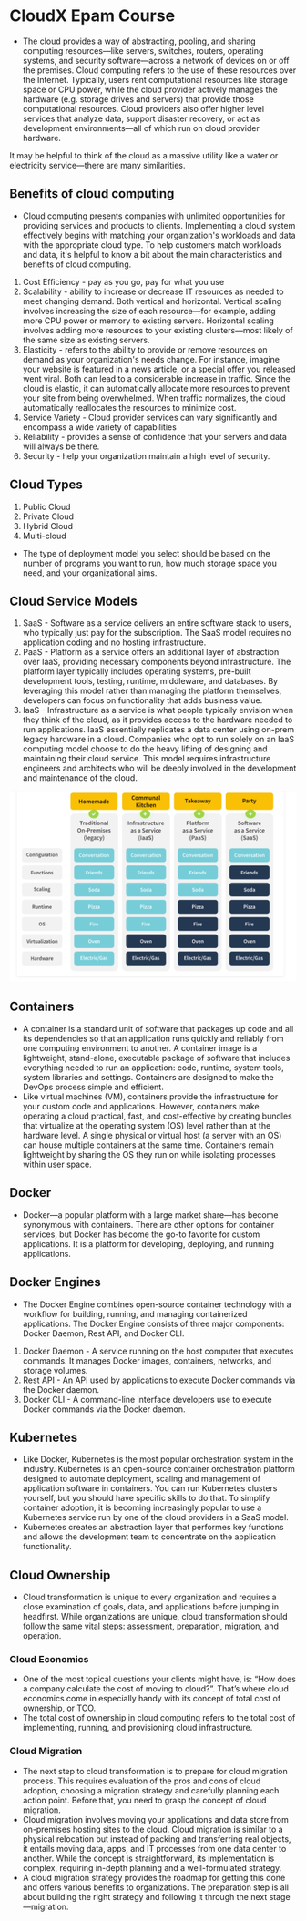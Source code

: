 # CloudX Epam Course

- The cloud provides a way of abstracting, pooling, and sharing computing resources—like servers, switches, routers, operating systems, and security software—across a network of devices on or off the premises. Cloud computing refers to the use of these resources over the Internet. Typically, users rent computational resources like storage space or CPU power, while the cloud provider actively manages the hardware (e.g. storage drives and servers) that provide those computational resources. Cloud providers also offer higher level services that analyze data, support disaster recovery, or act as development environments—all of which run on cloud provider hardware.

It may be helpful to think of the cloud as a massive utility like a water or electricity service—there are many similarities.

## Benefits of cloud computing

- Cloud computing presents companies with unlimited opportunities for providing services and products to clients. Implementing a cloud system effectively begins with matching your organization's workloads and data with the appropriate cloud type. To help customers match workloads and data, it's helpful to know a bit about the main characteristics and benefits of cloud computing.

1. Cost Efficiency - pay as you go, pay for what you use
2. Scalability - ability to increase or decrease IT resources as needed to meet changing demand. Both vertical and horizontal. Vertical scaling involves increasing the size of each resource—for example, adding more CPU power or memory to existing servers.
   Horizontal scaling involves adding more resources to your existing clusters—most likely of the same size as existing servers.
3. Elasticity -  refers to the ability to provide or remove resources on demand as your organization's needs change. For instance, imagine your website is featured in a news article, or a special offer you released went viral. Both can lead to a considerable increase in traffic. Since the cloud is elastic, it can automatically allocate more resources to prevent your site from being overwhelmed. When traffic normalizes, the cloud automatically reallocates the resources to minimize cost.
4. Service Variety - Cloud provider services can vary significantly and encompass a wide variety of capabilities
5. Reliability - provides a sense of confidence that your servers and data will always be there.
6. Security - help your organization maintain a high level of security.


## Cloud Types

1. Public Cloud
2. Private Cloud
3. Hybrid Cloud
4. Multi-cloud

- The type of deployment model you select should be based on the number of programs you want to run, how much storage space you need, and your organizational aims.

## Cloud Service Models

1. SaaS - Software as a service delivers an entire software stack to users, who typically just pay for the subscription. The SaaS model requires no application coding and no hosting infrastructure.
2. PaaS - Platform as a service offers an additional layer of abstraction over IaaS, providing necessary components beyond infrastructure. The platform layer typically includes operating systems, pre-built development tools, testing, runtime, middleware, and databases. By leveraging this model rather than managing the platform themselves, developers can focus on functionality that adds business value.
3. IaaS - Infrastructure as a service is what people typically envision when they think of the cloud, as it provides access to the hardware needed to run applications. IaaS essentially replicates a data center using on-prem legacy hardware in a cloud. Companies who opt to run solely on an IaaS computing model choose to do the heavy lifting of designing and maintaining their cloud service. This model requires infrastructure engineers and architects who will be deeply involved in the development and maintenance of the cloud.

![models.png](models-pizza.png)

## Containers 

- A container is a standard unit of software that packages up code and all its dependencies so that an application runs quickly and reliably from one computing environment to another. A container image is a lightweight, stand-alone, executable package of software that includes everything needed to run an application: code, runtime, system tools, system libraries and settings. Containers are designed to make the DevOps process simple and efficient.
- Like virtual machines (VM), containers provide the infrastructure for your custom code and applications. However, containers make operating a cloud practical, fast, and cost-effective by creating bundles that virtualize at the operating system (OS) level rather than at the hardware level. A single physical or virtual host (a server with an OS) can house multiple containers at the same time. Containers remain lightweight by sharing the OS they run on while isolating processes within user space.

## Docker

- Docker—a popular platform with a large market share—has become synonymous with containers. There are other options for container services, but Docker has become the go-to favorite for custom applications. It is a platform for developing, deploying, and running applications.

## Docker Engines

- The Docker Engine combines open-source container technology with a workflow for building, running, and managing containerized applications. The Docker Engine consists of three major components: Docker Daemon, Rest API, and Docker CLI.

1. Docker Daemon - A service running on the host computer that executes commands. It manages Docker images, containers, networks, and storage volumes.
2. Rest API - An API used by applications to execute Docker commands via the Docker daemon.
3. Docker CLI - A command-line interface developers use to execute Docker commands via the Docker daemon.

## Kubernetes 

- Like Docker, Kubernetes is the most popular orchestration system in the industry. Kubernetes is an open-source container orchestration platform designed to automate deployment, scaling and management of application software in containers. You can run Kubernetes clusters yourself, but you should have specific skills to do that. To simplify container adoption, it is becoming increasingly popular to use a Kubernetes service run by one of the cloud providers in a SaaS model.
- Kubernetes creates an abstraction layer that performes key functions and allows the development team to concentrate on the application functionality.

## Cloud Ownership

- Cloud transformation is unique to every organization and requires a close examination of goals, data, and applications before jumping in headfirst. While organizations are unique, cloud transformation should follow the same vital steps: assessment, preparation, migration, and operation.

### Cloud Economics 

- One of the most topical questions your clients might have, is: “How does a company calculate the cost of moving to cloud?”. That’s where cloud economics come in especially handy with its concept of total cost of ownership, or TCO.
- The total cost of ownership in cloud computing refers to the total cost of implementing, running, and provisioning cloud infrastructure. 


### Cloud Migration 

- The next step to cloud transformation is to prepare for cloud migration process. This requires evaluation of the pros and cons of cloud adoption, choosing a migration strategy and carefully planning each action point. Before that, you need to grasp the concept of cloud migration.
- Cloud migration involves moving your applications and data store from on-premises hosting sites to the cloud. Cloud migration is similar to a physical relocation but instead of packing and transferring real objects, it entails moving data, apps, and IT processes from one data center to another. While the concept is straightforward, its implementation is complex, requiring in-depth planning and a well-formulated strategy.
- A cloud migration strategy provides the roadmap for getting this done and offers various benefits to organizations. The preparation step is all about building the right strategy and following it through the next stage—migration.
